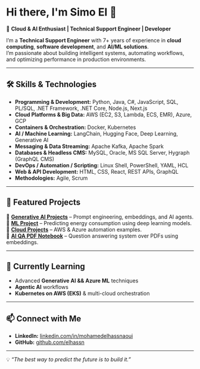 # Hi there, I'm Simo El 👋  

🚀 **Cloud & AI Enthusiast | Technical Support Engineer | Developer**  

I’m a **Technical Support Engineer** with 7+ years of experience in **cloud computing**, **software development**, and **AI/ML solutions**.  
I’m passionate about building intelligent systems, automating workflows, and optimizing performance in production environments.

---

## 🛠 Skills & Technologies

- **Programming & Development:** Python, Java, C#, JavaScript, SQL, PL/SQL, .NET Framework, .NET Core, Node.js, Next.js  
- **Cloud Platforms & Big Data:** AWS (EC2, S3, Lambda, ECS, EMR), Azure, GCP  
- **Containers & Orchestration:** Docker, Kubernetes  
- **AI / Machine Learning:** LangChain, Hugging Face, Deep Learning, Generative AI
- **Messaging & Data Streaming:** Apache Kafka, Apache Spark  
- **Databases & Headless CMS:** MySQL, Oracle, MS SQL Server, Hygraph (GraphQL CMS)  
- **DevOps / Automation / Scripting:** Linux Shell, PowerShell, YAML, HCL  
- **Web & API Development:** HTML, CSS, React, REST APIs, GraphQL  
- **Methodologies:** Agile, Scrum


---

## 📌 Featured Projects

🔹 **[Generative AI Projects](https://github.com/elhassn/Generative_AI)** – Prompt engineering, embeddings, and AI agents.  
🔹 **[ML Project](https://github.com/elhassn/ML-project)** – Predicting energy consumption using deep learning models.  
🔹 **[Cloud Projects](https://github.com/elhassn/Cloud_projects)** – AWS & Azure automation examples.  
🔹 **[AI QA PDF Notebook](https://github.com/elhassn/AI_QA_PDF_Colab_Notebook)** – Question answering system over PDFs using embeddings.

---

## 🌱 Currently Learning
- Advanced **Generative AI && Azure ML** techniques
- **Agentic AI** workflows
- **Kubernetes on AWS (EKS)** & multi-cloud orchestration

---

## 📫 Connect with Me
- **LinkedIn:** [linkedin.com/in/mohamedelhassnaoui](www.linkedin.com/in/simo-e-73a363219)
- **GitHub:** [github.com/elhassn](https://github.com/elhassn)

---

💡 *“The best way to predict the future is to build it.”*  
